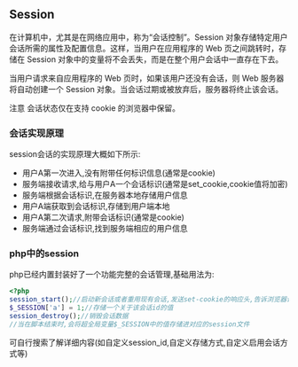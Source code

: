 ## Session
在计算机中，尤其是在网络应用中，称为“会话控制”。Session 对象存储特定用户会话所需的属性及配置信息。这样，当用户在应用程序的 Web 页之间跳转时，存储在 Session 对象中的变量将不会丢失，而是在整个用户会话中一直存在下去。  

当用户请求来自应用程序的 Web 页时，如果该用户还没有会话，则 Web 服务器将自动创建一个 Session 对象。当会话过期或被放弃后，服务器将终止该会话。  

注意 会话状态仅在支持 cookie 的浏览器中保留。  

### 会话实现原理
session会话的实现原理大概如下所示:
 * 用户A第一次进入,没有附带任何标识信息(通常是cookie)
 * 服务端接收请求,给与用户A一个会话标识(通常是set_cookie,cookie值将加密)
 * 服务端根据会话标识,在服务器本地存储用户信息
 * 用户A端获取到会话标识,存储到用户端本地
 * 用户A第二次请求,附带会话标识(通常是cookie)
 * 服务端通过会话标识,找到服务端相应的用户信息
 
 
### php中的session
php已经内置封装好了一个功能完整的会话管理,基础用法为:
```php
<?php
session_start();//启动新会话或者重用现有会话,发送set-cookie的响应头,告诉浏览器设置一个php_session的cookie 会话,会话id为php随机产生,并在服务器端临时目录产生一个对应的session文件
$_SESSION['a'] = 1;//存储一个关于该会话id的值
session_destroy();//销毁会话数据
//当在脚本结束时,会将超全局变量$_SESSION中的值存储进对应的session文件
```
可自行搜索了解详细内容(如自定义session_id,自定义存储方式,自定义启用会话方式等)

